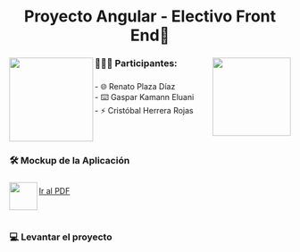 <h1 align="center">Proyecto Angular - Electivo Front End👋</h1>

###

<img align="left" height="150" src="https://upload.wikimedia.org/wikipedia/commons/thumb/c/cf/Angular_full_color_logo.svg/2048px-Angular_full_color_logo.svg.png"  />

###

<img align="right" height="140" src="https://upload.wikimedia.org/wikipedia/commons/4/47/Logo_UTFSM.png"  />

###

<h3 align="left">👨🏻‍💻  Participantes:</h3>

###

<p align="left">- 🌐 Renato Plaza Díaz<br>- ⌨️ Gaspar Kamann Eluani<br>- ⚡ Cristóbal Herrera Rojas</p>

###

<br clear="both">

<h3 align="left">🛠 Mockup de la Aplicación</h3>

###

<img align="left" height="50" src="https://static.vecteezy.com/system/resources/thumbnails/017/197/488/small_2x/pdf-icon-on-transparent-background-free-png.png"  />

###

<!-- <br/> -->

<a style="display: block; margin-top: 30px !important;" align="left"  href="https://static.vecteezy.com/system/resources/thumbnails/017/197/488/small_2x/pdf-icon-on-transparent-background-free-png.png" target="_blank" >Ir al PDF</a>

###

<br clear="both" />

<h3 align="left">💻 Levantar el proyecto</h3>

###
